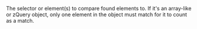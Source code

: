 The selector or element(s) to compare found elements to. If it's an array-like or zQuery object, only one element in the object must match for it to count as a match.